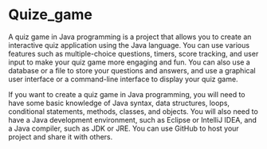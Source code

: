 # Quize_game
A quiz game in Java programming is a project that allows you to create an interactive quiz application using the Java language. You can use various features such as multiple-choice questions, timers, score tracking, and user input to make your quiz game more engaging and fun.
You can also use a database or a file to store your questions and answers, and use a graphical user interface or a command-line interface to display your quiz game.

If you want to create a quiz game in Java programming, you will need to have some basic knowledge of Java syntax, data structures, loops, conditional statements, methods, classes, and objects. You will also need to have a Java development environment, such as Eclipse or IntelliJ IDEA, and a Java compiler, such as JDK or JRE. You can use GitHub to host your project and share it with others.

